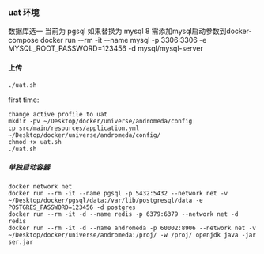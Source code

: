 ### uat 环境

数据库选一
当前为 pgsql 如果替换为 mysql 8 需添加mysql启动参数到docker-compose
docker run --rm -it --name mysql -p 3306:3306 -e MYSQL_ROOT_PASSWORD=123456 -d mysql/mysql-server

#### 上传
```
./uat.sh
```
first time:
```
change active profile to uat
mkdir -pv ~/Desktop/docker/universe/andromeda/config
cp src/main/resources/application.yml ~/Desktop/docker/universe/andromeda/config/
chmod +x uat.sh
./uat.sh
```


##### 单独启动容器
```
docker network net
docker run --rm -it --name pgsql -p 5432:5432 --network net -v ~/Desktop/docker/pgsql/data:/var/lib/postgresql/data -e POSTGRES_PASSWORD=123456 -d postgres
docker run --rm -it -d --name redis -p 6379:6379 --network net -d redis
docker run --rm -it -d --name andromeda -p 60002:8906 --network net -v ~/Desktop/docker/universe/andromeda:/proj/ -w /proj/ openjdk java -jar ser.jar
```